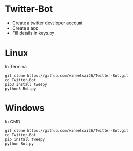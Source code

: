 # Twitter-Bot

* Create a twitter developer account
* Create a app
* Fill details in keys.py

# Linux
In Terminal
```
git clone https://github.com/vineelsai26/Twitter-Bot.git
cd Twitter-Bot
pip3 install tweepy
python3 Bot.py
```

# Windows
In CMD
```
git clone https://github.com/vineelsai26/Twitter-Bot.git
cd Twitter-Bot
pip install tweepy
python Bot.py
```

